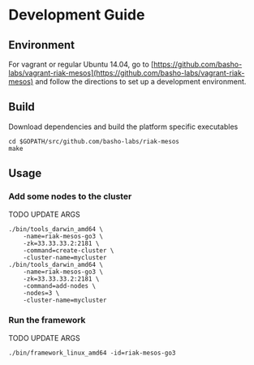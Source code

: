 # Development Guide

## Environment

For vagrant or regular Ubuntu 14.04, go to [https://github.com/basho-labs/vagrant-riak-mesos](https://github.com/basho-labs/vagrant-riak-mesos) and follow the directions to set up a development environment.

## Build

Download dependencies and build the platform specific executables

```
cd $GOPATH/src/github.com/basho-labs/riak-mesos
make
```

## Usage

### Add some nodes to the cluster

TODO UPDATE ARGS

```
./bin/tools_darwin_amd64 \
    -name=riak-mesos-go3 \
    -zk=33.33.33.2:2181 \
    -command=create-cluster \
    -cluster-name=mycluster
./bin/tools_darwin_amd64 \
    -name=riak-mesos-go3 \
    -zk=33.33.33.2:2181 \
    -command=add-nodes \
    -nodes=3 \
    -cluster-name=mycluster
```

### Run the framework

TODO UPDATE ARGS

```
./bin/framework_linux_amd64 -id=riak-mesos-go3
```
